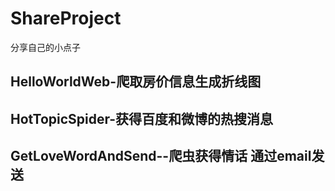 # ShareProject
分享自己的小点子

## HelloWorldWeb-爬取房价信息生成折线图
## HotTopicSpider-获得百度和微博的热搜消息
## GetLoveWordAndSend--爬虫获得情话 通过email发送
